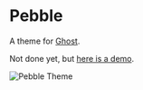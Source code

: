 # Pebble

A theme for [Ghost](http://github.com/tryghost/ghost/).

Not done yet, but [here is a demo](http://blog.jonambas.com).

![Pebble Theme](http://i.imgur.com/EYcRQrT.jpg)  